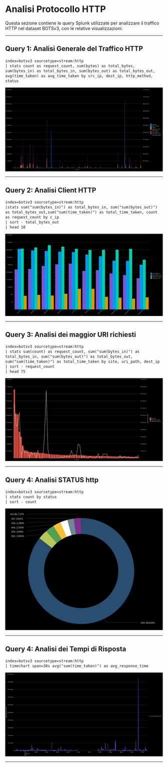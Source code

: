 # Analisi Protocollo HTTP

Questa sezione contiene le query Splunk utilizzate per analizzare il traffico HTTP nel dataset BOTSv3, con le relative visualizzazioni.

---

## Query 1: Analisi Generale del Traffico HTTP
 

```spl
index=botsv3 sourcetype=stream:http
| stats count as request_count, sum(bytes) as total_bytes, sum(bytes_in) as total_bytes_in, sum(bytes_out) as total_bytes_out, avg(time_taken) as avg_time_taken by src_ip, dest_ip, http_method, status
```
![Descrizione dell'immagine](img/analisi_generale_http.png)
 
---

## Query 2: Analisi Client HTTP
 

```spl 
index=botsv3 sourcetype=stream:http 
|stats sum("sum(bytes_in)") as total_bytes_in, sum("sum(bytes_out)") as total_bytes_out,sum("sum(time_taken)") as total_time_taken, count as request_count by c_ip 
| sort - total_bytes_out 
| head 10
```
![Descrizione dell'immagine](img/analisi_client_http.png)

---

## Query 3: Analisi dei maggior URI richiesti

```spl
index=botsv3 sourcetype=stream:http 
| stats sum(count) as request_count, sum("sum(bytes_in)") as total_bytes_in, sum("sum(bytes_out)") as total_bytes_out,  sum("sum(time_taken)") as total_time_taken by site, uri_path, dest_ip 
| sort - request_count 
| head 75
```
![Descrizione dell'immagine](img/maggior_uri_richiesti.png)

---

## Query 4: Analisi STATUS http

```spl 
index=botsv3 sourcetype=stream:http 
| stats count by status 
| sort - count
```
![Descrizione dell'immagine](img/analisi_status.png)

---

## Query 4: Analisi dei Tempi di Risposta

```spl 
index=botsv3 sourcetype=stream:http 
| timechart span=30s avg("sum(time_taken)") as avg_response_time
```
![Descrizione dell'immagine](img/analisi_tempi_risposta.png)

---










